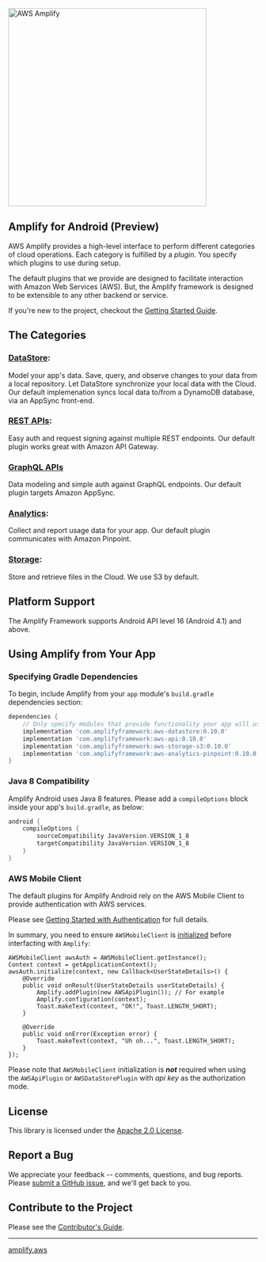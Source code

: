 <img src="https://s3.amazonaws.com/aws-mobile-hub-images/aws-amplify-logo.png" alt="AWS Amplify" width="400">

## Amplify for Android (Preview)

AWS Amplify provides a high-level interface to perform different
categories of cloud operations. Each category is fulfilled by a
_plugin_. You specify which plugins to use during setup.

The default plugins that we provide are designed to facilitate
interaction with Amazon Web Services (AWS). But, the Amplify framework
is designed to be extensible to any other backend or service.

If you're new to the project, checkout the
[Getting Started Guide](https://docs.amplify.aws/lib/getting-started/setup/q/platform/android).

## The Categories

### [DataStore](https://docs.amplify.aws/lib/datastore/getting-started/q/platform/android):

Model your app's data. Save, query, and observe changes to your data
from a local repository. Let DataStore synchronize your local data with
the Cloud. Our default implemenation syncs local data to/from a DynamoDB
database, via an AppSync front-end.

### [REST APIs](https://docs.amplify.aws/lib/restapi/getting-started/q/platform/android):

Easy auth and request signing against multiple REST endpoints. Our
default plugin works great with Amazon API Gateway.

### [GraphQL APIs](https://docs.amplify.aws/lib/graphqlapi/getting-started/q/platform/android)

Data modeling and simple auth against GraphQL endpoints. Our default
plugin targets Amazon AppSync.

### [Analytics](https://docs.amplify.aws/lib/analytics/getting-started/q/platform/android):

Collect and report usage data for your app. Our default plugin
communicates with Amazon Pinpoint.

### [Storage](https://docs.amplify.aws/lib/storage/getting-started/q/platform/android):

Store and retrieve files in the Cloud. We use S3 by default.

## Platform Support

The Amplify Framework supports Android API level 16 (Android 4.1) and above.

## Using Amplify from Your App

### Specifying Gradle Dependencies

To begin, include Amplify from your `app` module's `build.gradle`
dependencies section:

```gradle
dependencies {
    // Only specify modules that provide functionality your app will use
    implementation 'com.amplifyframework:aws-datastore:0.10.0'
    implementation 'com.amplifyframework:aws-api:0.10.0'
    implementation 'com.amplifyframework:aws-storage-s3:0.10.0'
    implementation 'com.amplifyframework:aws-analytics-pinpoint:0.10.0'
}
```

### Java 8 Compatibility

Amplify Android uses Java 8 features. Please add a `compileOptions`
block inside your app's `build.gradle`, as below:

```gradle
android {
    compileOptions {
        sourceCompatibility JavaVersion.VERSION_1_8
        targetCompatibility JavaVersion.VERSION_1_8
    }
}
```

### AWS Mobile Client

The default plugins for Amplify Android rely on the AWS Mobile Client to
provide authentication with AWS services.

Please see [Getting Started with Authentication](https://docs.amplify.aws/lib/auth/getting-started?platform=android)
for full details.

In summary, you need to ensure `AWSMobileClient` is [initialized](https://docs.amplify.aws/lib/auth/getting-started/q/platform/android#initialization)
before interfacting with `Amplify`:

```
AWSMobileClient awsAuth = AWSMobileClient.getInstance();
Context context = getApplicationContext();
awsAuth.initialize(context, new Callback<UserStateDetails>() {
    @Override
    public void onResult(UserStateDetails userStateDetails) {
        Amplify.addPlugin(new AWSApiPlugin()); // For example
        Amplify.configuration(context);
        Toast.makeText(context, "OK!", Toast.LENGTH_SHORT);
    }

    @Override
    public void onError(Exception error) {
        Toast.makeText(context, "Uh oh...", Toast.LENGTH_SHORT);
    }
});
```

Please note that `AWSMobileClient` initialization is ___not___ required
when using the `AWSApiPlugin` or `AWSDataStorePlugin` with _api key_ as the
authorization mode.

## License

This library is licensed under the [Apache 2.0 License](./LICENSE).

## Report a Bug

We appreciate your feedback -- comments, questions, and bug reports. Please
[submit a GitHub issue](https://github.com/aws-amplify/amplify-android/issues),
and we'll get back to you.

## Contribute to the Project

Please see the [Contributor's Guide](./CONTRIBUTING.md).

--------------------------------

[amplify.aws](https://amplify.aws)
